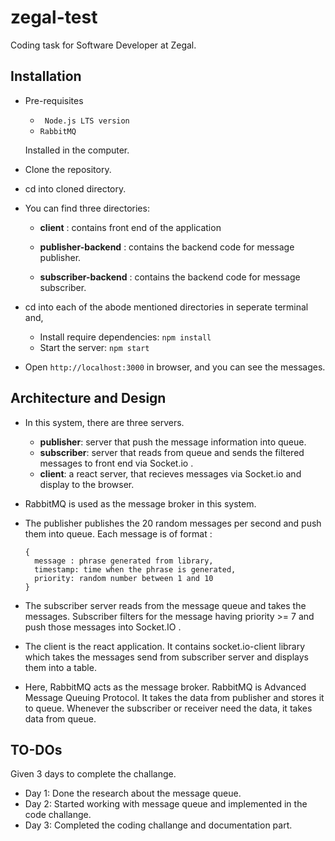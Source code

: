 # zegal-test
Coding task for Software Developer at Zegal.

## Installation

- Pre-requisites
  - ``` Node.js LTS version```
  - ``` RabbitMQ ```

  Installed in the computer.

- Clone the repository.

- cd into cloned directory.

- You can find three directories:

  * **client** : contains front end of the application
  
  * **publisher-backend** : contains the backend code for message publisher.
  
  * **subscriber-backend** : contains the backend code for message subscriber.
  
- cd into each of the abode mentioned directories in seperate terminal and,

  - Install require dependencies:
    ``` npm install ``` 
  - Start the server:
    ``` npm start ```
- Open ``` http://localhost:3000 ``` in browser, and you can see the messages.

## Architecture and Design
  - In this system, there are three servers.
    * **publisher**: server that push the message information into queue.
    * **subscriber**: server that reads from queue and sends the filtered messages to front end via Socket.io .
    * **client**: a react server, that recieves messages via Socket.io and display to the browser.
    
  - RabbitMQ is used as the message broker in this system.
  - The publisher publishes the 20 random messages per second and push them into queue. Each message is of format :
    ```
    {
      message : phrase generated from library,
      timestamp: time when the phrase is generated,
      priority: random number between 1 and 10
    }
    ``` 
  - The subscriber server reads from the message queue and takes the messages. Subscriber filters for the message having priority >= 7 and push those messages into Socket.IO .
  - The client is the react application. It contains socket.io-client library which takes the messages send from subscriber server and displays them into a table.
  - Here, RabbitMQ acts as the message broker. RabbitMQ is Advanced Message Queuing Protocol. It takes the data from publisher and stores it to queue. Whenever the subscriber or receiver need the data, it takes data from queue. 
  
  ## TO-DOs
  Given 3 days to complete the challange.
  - Day 1: Done the research about the message queue.
  - Day 2: Started working with message queue and implemented in the code challange.
  - Day 3: Completed the coding challange and documentation part.
